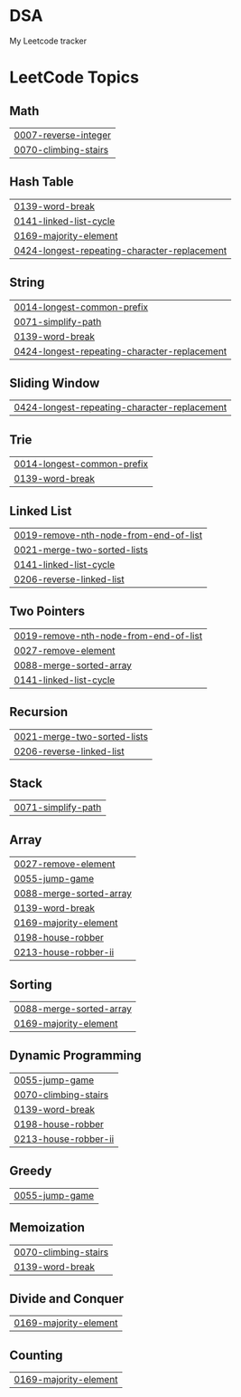 # DSA
My Leetcode tracker 

<!---LeetCode Topics Start-->
# LeetCode Topics
## Math
|  |
| ------- |
| [0007-reverse-integer](https://github.com/lilyhyojeonglee/DSA/tree/master/0007-reverse-integer) |
| [0070-climbing-stairs](https://github.com/lilyhyojeonglee/DSA/tree/master/0070-climbing-stairs) |
## Hash Table
|  |
| ------- |
| [0139-word-break](https://github.com/lilyhyojeonglee/DSA/tree/master/0139-word-break) |
| [0141-linked-list-cycle](https://github.com/lilyhyojeonglee/DSA/tree/master/0141-linked-list-cycle) |
| [0169-majority-element](https://github.com/lilyhyojeonglee/DSA/tree/master/0169-majority-element) |
| [0424-longest-repeating-character-replacement](https://github.com/lilyhyojeonglee/DSA/tree/master/0424-longest-repeating-character-replacement) |
## String
|  |
| ------- |
| [0014-longest-common-prefix](https://github.com/lilyhyojeonglee/DSA/tree/master/0014-longest-common-prefix) |
| [0071-simplify-path](https://github.com/lilyhyojeonglee/DSA/tree/master/0071-simplify-path) |
| [0139-word-break](https://github.com/lilyhyojeonglee/DSA/tree/master/0139-word-break) |
| [0424-longest-repeating-character-replacement](https://github.com/lilyhyojeonglee/DSA/tree/master/0424-longest-repeating-character-replacement) |
## Sliding Window
|  |
| ------- |
| [0424-longest-repeating-character-replacement](https://github.com/lilyhyojeonglee/DSA/tree/master/0424-longest-repeating-character-replacement) |
## Trie
|  |
| ------- |
| [0014-longest-common-prefix](https://github.com/lilyhyojeonglee/DSA/tree/master/0014-longest-common-prefix) |
| [0139-word-break](https://github.com/lilyhyojeonglee/DSA/tree/master/0139-word-break) |
## Linked List
|  |
| ------- |
| [0019-remove-nth-node-from-end-of-list](https://github.com/lilyhyojeonglee/DSA/tree/master/0019-remove-nth-node-from-end-of-list) |
| [0021-merge-two-sorted-lists](https://github.com/lilyhyojeonglee/DSA/tree/master/0021-merge-two-sorted-lists) |
| [0141-linked-list-cycle](https://github.com/lilyhyojeonglee/DSA/tree/master/0141-linked-list-cycle) |
| [0206-reverse-linked-list](https://github.com/lilyhyojeonglee/DSA/tree/master/0206-reverse-linked-list) |
## Two Pointers
|  |
| ------- |
| [0019-remove-nth-node-from-end-of-list](https://github.com/lilyhyojeonglee/DSA/tree/master/0019-remove-nth-node-from-end-of-list) |
| [0027-remove-element](https://github.com/lilyhyojeonglee/DSA/tree/master/0027-remove-element) |
| [0088-merge-sorted-array](https://github.com/lilyhyojeonglee/DSA/tree/master/0088-merge-sorted-array) |
| [0141-linked-list-cycle](https://github.com/lilyhyojeonglee/DSA/tree/master/0141-linked-list-cycle) |
## Recursion
|  |
| ------- |
| [0021-merge-two-sorted-lists](https://github.com/lilyhyojeonglee/DSA/tree/master/0021-merge-two-sorted-lists) |
| [0206-reverse-linked-list](https://github.com/lilyhyojeonglee/DSA/tree/master/0206-reverse-linked-list) |
## Stack
|  |
| ------- |
| [0071-simplify-path](https://github.com/lilyhyojeonglee/DSA/tree/master/0071-simplify-path) |
## Array
|  |
| ------- |
| [0027-remove-element](https://github.com/lilyhyojeonglee/DSA/tree/master/0027-remove-element) |
| [0055-jump-game](https://github.com/lilyhyojeonglee/DSA/tree/master/0055-jump-game) |
| [0088-merge-sorted-array](https://github.com/lilyhyojeonglee/DSA/tree/master/0088-merge-sorted-array) |
| [0139-word-break](https://github.com/lilyhyojeonglee/DSA/tree/master/0139-word-break) |
| [0169-majority-element](https://github.com/lilyhyojeonglee/DSA/tree/master/0169-majority-element) |
| [0198-house-robber](https://github.com/lilyhyojeonglee/DSA/tree/master/0198-house-robber) |
| [0213-house-robber-ii](https://github.com/lilyhyojeonglee/DSA/tree/master/0213-house-robber-ii) |
## Sorting
|  |
| ------- |
| [0088-merge-sorted-array](https://github.com/lilyhyojeonglee/DSA/tree/master/0088-merge-sorted-array) |
| [0169-majority-element](https://github.com/lilyhyojeonglee/DSA/tree/master/0169-majority-element) |
## Dynamic Programming
|  |
| ------- |
| [0055-jump-game](https://github.com/lilyhyojeonglee/DSA/tree/master/0055-jump-game) |
| [0070-climbing-stairs](https://github.com/lilyhyojeonglee/DSA/tree/master/0070-climbing-stairs) |
| [0139-word-break](https://github.com/lilyhyojeonglee/DSA/tree/master/0139-word-break) |
| [0198-house-robber](https://github.com/lilyhyojeonglee/DSA/tree/master/0198-house-robber) |
| [0213-house-robber-ii](https://github.com/lilyhyojeonglee/DSA/tree/master/0213-house-robber-ii) |
## Greedy
|  |
| ------- |
| [0055-jump-game](https://github.com/lilyhyojeonglee/DSA/tree/master/0055-jump-game) |
## Memoization
|  |
| ------- |
| [0070-climbing-stairs](https://github.com/lilyhyojeonglee/DSA/tree/master/0070-climbing-stairs) |
| [0139-word-break](https://github.com/lilyhyojeonglee/DSA/tree/master/0139-word-break) |
## Divide and Conquer
|  |
| ------- |
| [0169-majority-element](https://github.com/lilyhyojeonglee/DSA/tree/master/0169-majority-element) |
## Counting
|  |
| ------- |
| [0169-majority-element](https://github.com/lilyhyojeonglee/DSA/tree/master/0169-majority-element) |
<!---LeetCode Topics End-->